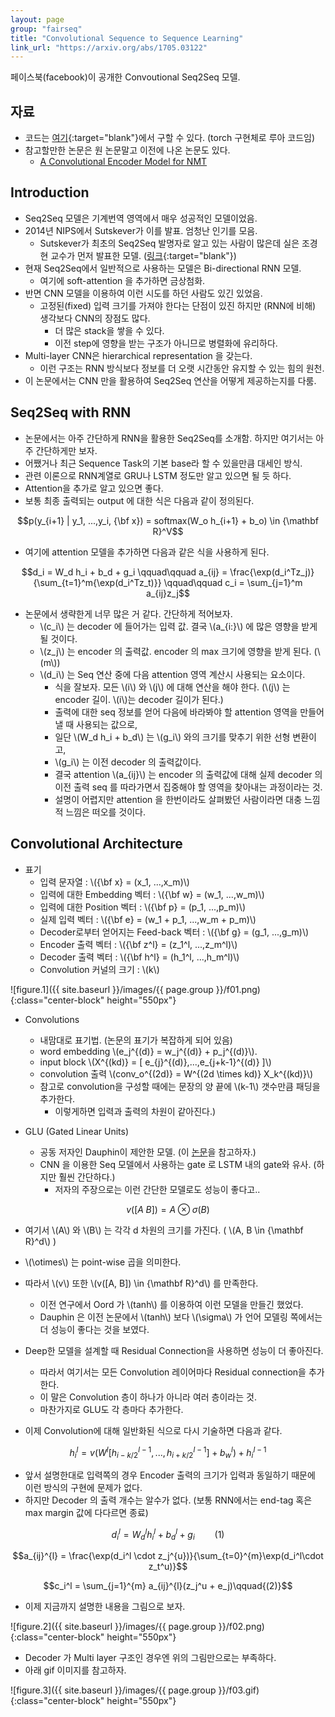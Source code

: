 ```yaml
---
layout: page
group: "fairseq"
title: "Convolutional Sequence to Sequence Learning"
link_url: "https://arxiv.org/abs/1705.03122"
---
```


페이스북(facebook)이 공개한 Convoutional Seq2Seq 모델.

## 자료

- 코드는 [여기](https://github.com/facebookresearch/fairseq){:target="blank"}에서 구할 수 있다. (torch 구현체로 루아 코드임)
- 참고할만한 논문은 원 논문말고 이전에 나온 논문도 있다.
    - [A Convolutional Encoder Model for NMT](https://arxiv.org/abs/1611.02344)

## Introduction

- Seq2Seq 모델은 기계번역 영역에서 매우 성공적인 모델이었음.
- 2014년 NIPS에서 Sutskever가 이를 발표. 엄청난 인기를 모음.
    - Sutskever가 최초의 Seq2Seq 발명자로 알고 있는 사람이 많은데 실은 조경현 교수가 먼저 발표한 모델. ([링크](https://arxiv.org/abs/1406.1078){:target="blank"})
- 현재 Seq2Seq에서 일반적으로 사용하는 모델은 Bi-directional RNN 모델.
    - 여기에 soft-attention 을 추가하면 금상첨화.
- 반면 CNN 모델을 이용하여 이런 시도를 하던 사람도 있긴 있었음.
    - 고정된(fixed) 입력 크기를 가져야 한다는 단점이 있진 하지만 (RNN에 비해) 생각보다 CNN의 장점도 많다.
        - 더 많은 stack을 쌓을 수 있다.
        - 이전 step에 영향을 받는 구조가 아니므로 병렬화에 유리하다.
- Multi-layer CNN은 hierarchical representation 을 갖는다.
    - 이런 구조는 RNN 방식보다 정보를 더 오랫 시간동안 유지할 수 있는 힘의 원천.
- 이 논문에서는 CNN 만을 활용하여 Seq2Seq 연산을 어떻게 제공하는지를 다룸.

## Seq2Seq with RNN

- 논문에서는 아주 간단하게 RNN을 활용한 Seq2Seq를 소개함. 하지만 여기서는 아주 간단하게만 보자.
- 어쨌거나 최근 Sequence Task의 기본 base라 할 수 있을만큼 대세인 방식.
- 관련 이론으로 RNN계열로 GRU나 LSTM 정도만 알고 있으면 될 듯 하다.
- Attention을 추가로 알고 있으면 좋다.
- 보통 최종 출력되는 output 에 대한 식은 다음과 같이 정의된다.

$$p(y_{i+1} | y_1, ...,y_i, {\bf x}) = softmax(W_o h_{i+1} + b_o) \in {\mathbf R}^V$$

- 여기에 attention 모델을 추가하면 다음과 같은 식을 사용하게 된다.

$$d_i = W_d h_i + b_d + g_i \qquad\qquad a_{ij} = \frac{\exp(d_i^Tz_j)}{\sum_{t=1}^m{\exp(d_i^Tz_t)}} \qquad\qquad c_i = \sum_{j=1}^m a_{ij}z_j$$

- 논문에서 생략한게 너무 많은 거 같다. 간단하게 적어보자.
    - \\(c\_i\\) 는 decoder 에 들어가는 입력 값. 결국 \\(a\_{i:}\\) 에 많은 영향을 받게 될 것이다.
    - \\(z\_j\\) 는 encoder 의 출력값. encoder 의 max 크기에 영향을 받게 된다. (\\(m\\))
    - \\(d\_i\\) 는 Seq 연산 중에 다음 attention 영역 계산시 사용되는 요소이다.
        - 식을 잘보자. 모든 \\(i\\) 와 \\(j\\) 에 대해 연산을 해야 한다. (\\(j\\) 는 encoder 길이. \\(i\\)는 decoder 길이가 된다.)
        - 출력에 대한 seq 정보를 얻어 다음에 바라봐야 할 attention 영역을 만들어낼 때 사용되는 값으로,
        - 일단 \\(W\_d h\_i + b\_d\\) 는 \\(g\_i\\) 와의 크기를 맞추기 위한 선형 변환이고,
        - \\(g\_i\\) 는 이전 decoder 의 출력값이다.
        - 결국 attention \\(a\_{ij}\\) 는 encoder 의 출력값에 대해 실제 decoder 의 이전 출력 seq 를 따라가면서 집중해야 할 영역을 찾아내는 과정이라는 것.
        - 설명이 어렵지만 attention 을 한번이라도 살펴봤던 사람이라면 대충 느낌적 느낌은 떠오를 것이다.
        

## Convolutional Architecture

- 표기
    - 입력 문자열 : \\({\bf x} = (x\_1, ...,x\_m)\\)
    - 입력에 대한 Embedding 벡터 : \\({\bf w} = (w\_1, ...,w\_m)\\)
    - 입력에 대한 Position 벡터 : \\({\bf p} = (p\_1, ...,p\_m)\\)
    - 실제 입력 벡터 : \\({\bf e} = (w\_1 + p\_1, ...,w\_m + p\_m)\\)
    - Decoder로부터 얻어지는 Feed-back 벡터 : \\({\bf g} = (g\_1, ...,g\_m)\\)
    - Encoder 출력 벡터 : \\({\bf z^l} = (z\_1^l, ...,z\_m^l)\\)
    - Decoder 출력 벡터 : \\({\bf h^l} = (h\_1^l, ...,h\_m^l)\\)
    - Convolution 커널의 크기 : \\(k\\) 


![figure.1]({{ site.baseurl }}/images/{{ page.group }}/f01.png){:class="center-block" height="550px"}

- Convolutions
    - 내맘대로 표기법. (논문의 표기가 복잡하게 되어 있음)
    - word embedding \\(e\_j^{(d)} = w\_j^{(d)} + p\_j^{(d)}\\).
    - input block \\(X^{(kd)} = [ e\_{j}^{(d)},...,e\_{j+k-1}^{(d)} ]\\) 
    - convolution 출력 \\(conv\_o^{(2d)} = W^{(2d \times kd)} X\_k^{(kd)}\\)
    - 참고로 convolution을 구성할 때에는 문장의 양 끝에 \\(k-1\\) 갯수만큼 패딩을 추가한다.
        - 이렇게하면 입력과 출력의 차원이 같아진다.)

- GLU (Gated Linear Units)
    - 공동 저자인 Dauphin이 제안한 모델. (이 [논문](https://michaelauli.github.io/papers/gcnn.pdf)을 참고하자.)
    - CNN 을 이용한 Seq 모델에서 사용하는 gate 로 LSTM 내의 gate와 유사. (하지만 훨씬 간단하다.)
        - 저자의 주장으로는 이런 간단한 모델로도 성능이 좋다고..

$$v([A\;B]) = A\otimes \sigma(B)$$

- 여기서 \\(A\\) 와 \\(B\\) 는 각각 d 차원의 크기를 가진다. ( \\(A, B \in {\mathbf R}^d\\) )
- \\(\otimes\\) 는 point-wise 곱을 의미한다.
- 따라서 \\(v\\) 또한 \\(v([A, B]) \in {\mathbf R}^d\\) 를 만족한다.
    - 이전 연구에서 Oord 가 \\(tanh\\) 를 이용하여 이런 모델을 만들긴 했었다.
    - Dauphin 은 이전 논문에서 \\(tanh\\) 보다 \\(\sigma\\) 가 언어 모델링 쪽에서는 더 성능이 좋다는 것을 보였다.

- Deep한 모델을 설계할 때 Residual Connection을 사용하면 성능이 더 좋아진다.
    - 따라서 여기서는 모든 Convolution 레이어마다 Residual connection을 추가한다.
    - 이 말은 Convolution 층이 하나가 아니라 여러 층이라는 것.
    - 마찬가지로 GLU도 각 층마다 추가한다.

- 이제 Convolution에 대해 일반화된 식으로 다시 기술하면 다음과 같다.

$$h_i^l = v(W^{l}\left[h_{i-k/2}^{l-1},...,h_{i+k/2}^{l-1}\right] + b_w^l) + h_i^{l-1}$$

- 앞서 설명한대로 입력쪽의 경우 Encoder 출력의 크기가 입력과 동일하기 때문에 이런 방식의 구현에 문제가 없다.
- 하지만 Decoder 의 출력 개수는 알수가 없다. (보통 RNN에서는 end-tag 혹은 max margin 값에 다다르면 종료)

$$d_i^l = W_d^l h_i^l + b_d^l + g_i\qquad{(1)}$$

$$a_{ij}^{l} = \frac{\exp(d_i^l \cdot z_j^{u})}{\sum_{t=0}^{m}\exp(d_i^l\cdot z_t^u)}$$

$$c_i^l = \sum_{j=1}^{m} a_{ij}^{l}(z_j^u + e_j)\qquad{(2)}$$


- 이제 지금까지 설명한 내용을 그림으로 보자.

![figure.2]({{ site.baseurl }}/images/{{ page.group }}/f02.png){:class="center-block" height="550px"}

- Decoder 가 Multi layer 구조인 경우엔 위의 그림만으로는 부족하다.
- 아래 gif 이미지를 참고하자.

![figure.3]({{ site.baseurl }}/images/{{ page.group }}/f03.gif){:class="center-block" height="550px"}


